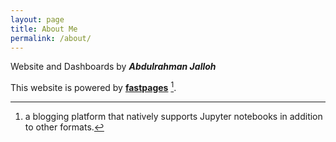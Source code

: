 ```yaml
---
layout: page
title: About Me
permalink: /about/
---
```


Website and Dashboards by ***Abdulrahman Jalloh***

This website is powered by **[fastpages](https://github.com/fastai/fastpages)** [^1].



[^1]:a blogging platform that natively supports Jupyter notebooks in addition to other formats.
